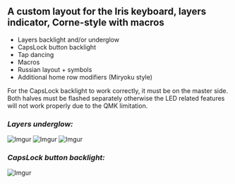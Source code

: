 ## A custom layout for the Iris keyboard, layers indicator, Corne-style with macros 
- Layers backlight and/or underglow
- CapsLock button backlight
- Tap dancing
- Macros
- Russian layout + symbols
- Additional home row modifiers (Miryoku style)

For the CapsLock backlight to work correctly, it must be on the master side.
Both halves must be flashed separately otherwise the LED related features will not work properly due to the QMK limitation.

### *Layers underglow:*

![Imgur](https://i.imgur.com/6mrUetG.jpg)
![Imgur](https://i.imgur.com/T9VfCXh.jpg)
![Imgur](https://i.imgur.com/3JbGGSk.jpg)

### *CapsLock button backlight:*

![Imgur](https://i.imgur.com/2G5OgjS.jpg)
 
